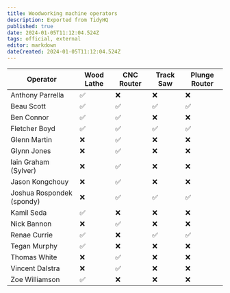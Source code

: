 ```yaml
---
title: Woodworking machine operators
description: Exported from TidyHQ
published: true
date: 2024-01-05T11:12:04.524Z
tags: official, external
editor: markdown
dateCreated: 2024-01-05T11:12:04.524Z
---
```


| Operator | Wood Lathe | CNC Router | Track Saw | Plunge Router |
| --- | --- | --- | --- | --- |
| Anthony Parrella | ✅ | ❌ | ❌ | ❌ | 
| Beau Scott | ✅ | ✅ | ✅ | ✅ | 
| Ben Connor | ✅ | ✅ | ❌ | ❌ | 
| Fletcher Boyd | ✅ | ✅ | ✅ | ✅ | 
| Glenn Martin | ❌ | ✅ | ❌ | ❌ | 
| Glynn Jones | ❌ | ✅ | ❌ | ❌ | 
| Iain Graham (Sylver) | ❌ | ✅ | ❌ | ❌ | 
| Jason Kongchouy | ❌ | ✅ | ❌ | ❌ | 
| Joshua Rospondek (spondy) | ❌ | ✅ | ✅ | ✅ | 
| Kamil Seda | ✅ | ❌ | ❌ | ❌ | 
| Nick Bannon | ❌ | ✅ | ❌ | ❌ | 
| Renae Currie | ✅ | ❌ | ✅ | ✅ | 
| Tegan Murphy | ✅ | ❌ | ❌ | ❌ | 
| Thomas White | ❌ | ✅ | ❌ | ❌ | 
| Vincent Dalstra | ❌ | ✅ | ❌ | ❌ | 
| Zoe Williamson | ✅ | ❌ | ❌ | ❌ | 
